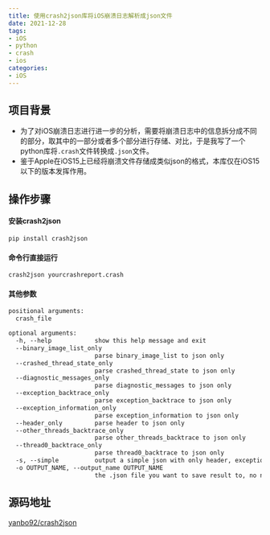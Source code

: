 ```yaml
---
title: 使用crash2json库将iOS崩溃日志解析成json文件
date: 2021-12-28
tags:
- iOS
- python
- crash
- ios
categories: 
- iOS
---
```





## 项目背景

- 为了对iOS崩溃日志进行进一步的分析，需要将崩溃日志中的信息拆分成不同的部分，取其中的一部分或者多个部分进行存储、对比，于是我写了一个python库将`.crash`文件转换成`.json`文件。
- 鉴于Apple在iOS15上已经将崩溃文件存储成类似json的格式，本库仅在iOS15以下的版本发挥作用。



## 操作步骤



#### 安装crash2json

```shell
pip install crash2json
```





#### 命令行直接运行

```shell
crash2json yourcrashreport.crash
```





#### 其他参数

```dockerfile
positional arguments:
  crash_file

optional arguments:
  -h, --help            show this help message and exit
  --binary_image_list_only
                        parse binary_image_list to json only
  --crashed_thread_state_only
                        parse crashed_thread_state to json only
  --diagnostic_messages_only
                        parse diagnostic_messages to json only
  --exception_backtrace_only
                        parse exception_backtrace to json only
  --exception_information_only
                        parse exception_information to json only
  --header_only         parse header to json only
  --other_threads_backtrace_only
                        parse other_threads_backtrace to json only
  --thread0_backtrace_only
                        parse thread0_backtrace to json only
  -s, --simple          output a simple json with only header, exceptionInfo, diagnositcMsg, Thread0Backtrace
  -o OUTPUT_NAME, --output_name OUTPUT_NAME
                        the .json file you want to save result to, no need .json suffix
```



## 源码地址

[yanbo92/crash2json](https://github.com/yanbo92/crash2json)





